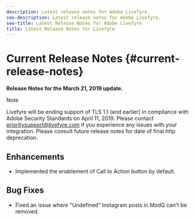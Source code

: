 ```yaml
---
description: Latest release notes for Adobe Livefyre.
seo-description: Latest release notes for Adobe Livefyre.
seo-title: Latest Release Notes for Adobe Livefyre
title: Latest Release Notes for Livefyre
---
```


# Current Release Notes {#current-release-notes}

**Release Notes for the March 21, 2019 update.**

>[!NOTE]
>
>Livefyre will be ending support of TLS 1.1 (and earlier) in compliance with Adobe Security Standards on April 11, 2019. Please contact prioritysupport@livefyre.com if you experience any issues with your integration. Please consult future release notes for date of final http deprecation.

## Enhancements

* Implemented the enablement of Call to Action button by default.


## Bug Fixes

* Fixed an issue where "Undefined" Instagram posts in ModQ can't be removed. 
